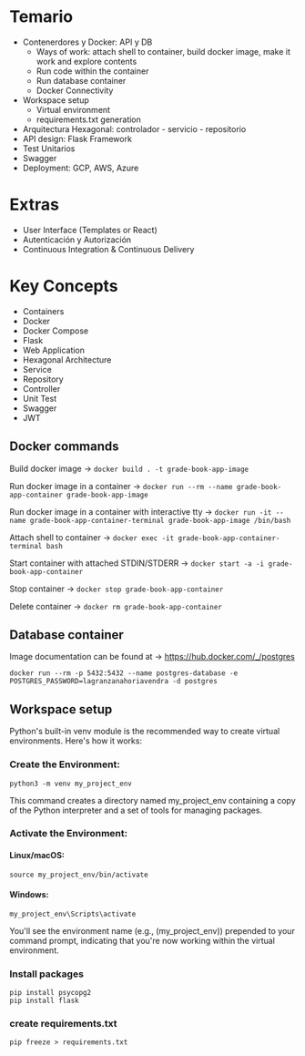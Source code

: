 # Temario

- Contenerdores y Docker: API y DB
  - Ways of work: attach shell to container, build docker image, make it work and explore contents
  - Run code within the container
  - Run database container
  - Docker Connectivity
- Workspace setup
  - Virtual environment
  - requirements.txt generation
- Arquitectura Hexagonal: controlador - servicio - repositorio
- API design: Flask Framework
- Test Unitarios
- Swagger
- Deployment: GCP, AWS, Azure

# Extras

- User Interface (Templates or React)
- Autenticación y Autorización
- Continuous Integration & Continuous Delivery

# Key Concepts

- Containers
- Docker
- Docker Compose
- Flask
- Web Application
- Hexagonal Architecture
- Service
- Repository
- Controller
- Unit Test
- Swagger
- JWT

## Docker commands

Build docker image -> `docker build . -t grade-book-app-image`

Run docker image in a container -> `docker run --rm --name grade-book-app-container grade-book-app-image`

Run docker image in a container with interactive tty -> `docker run -it --name grade-book-app-container-terminal grade-book-app-image /bin/bash`

Attach shell to container -> `docker exec -it grade-book-app-container-terminal bash`

Start container with attached STDIN/STDERR -> `docker start -a -i grade-book-app-container`

Stop container -> `docker stop grade-book-app-container`

Delete container -> `docker rm grade-book-app-container`

## Database container

Image documentation can be found at -> https://hub.docker.com/_/postgres

```
docker run --rm -p 5432:5432 --name postgres-database -e POSTGRES_PASSWORD=lagranzanahoriavendra -d postgres
```

## Workspace setup

Python's built-in venv module is the recommended way to create virtual environments. Here's how it works:

### Create the Environment:

```
python3 -m venv my_project_env
```

This command creates a directory named my_project_env containing a copy of the Python interpreter and a set of tools for managing packages.

### Activate the Environment:

#### Linux/macOS:

```
source my_project_env/bin/activate
```

#### Windows:

```
my_project_env\Scripts\activate
```

You'll see the environment name (e.g., (my_project_env)) prepended to your command prompt, indicating that you're now working within the virtual environment.

### Install packages

```
pip install psycopg2
pip install flask
```

### create requirements.txt

```
pip freeze > requirements.txt
```
